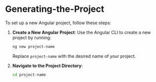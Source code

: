 # Generating-the-Project

To set up a new Angular project, follow these steps:

1. **Create a New Angular Project**: Use the Angular CLI to create a new project by running:
    ```sh
    ng new project-name
    ```
   Replace `project-name` with the desired name of your project.

2. **Navigate to the Project Directory**:
    ```sh
    cd project-name
    ```